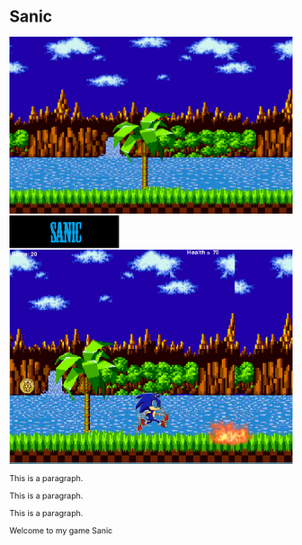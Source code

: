 # Sanic
<img src= "https://github.com/sjaffeer3042/Sanic/blob/master/Brandon%20A/sanicimages/sonicofbg.png">
<img src= "https://github.com/sjaffeer3042/Sanic/blob/master/Brandon%20A/sanicimages/title.png">
<img src= "https://github.com/sjaffeer3042/Sanic/blob/master/Brandon%20A/sanicimages/git.PNG">
<!DOCTYPE html>
<html>
<body>

<p>This is a paragraph.</p>
<p>This is a paragraph.</p>
<p>This is a paragraph.</p>

</body>
</html>
Welcome to my game Sanic
